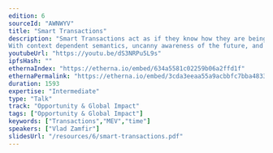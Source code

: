 ```yaml
---
edition: 6
sourceId: "AWNWYV"
title: "Smart Transactions"
description: "Smart Transactions act as if they know how they are being situated and whether they are being treated fairly. 
With context dependent semantics, uncanny awareness of the future, and mid-execution access to actual and virtual services, smart transactions challenge us to elaborate on Ethereum’s transactional semantics."
youtubeUrl: "https://youtu.be/dS3NRPu5L9s"
ipfsHash: ""
ethernaIndex: "https://etherna.io/embed/634a5581c02259b06a2ffd1f"
ethernaPermalink: "https://etherna.io/embed/3cda3eeaa55a9acbbfc7bba48337363eeb1c94247ed92883f71ca979ccd58e8b"
duration: 1593
expertise: "Intermediate"
type: "Talk"
track: "Opportunity & Global Impact"
tags: ["Opportunity & Global Impact"]
keywords: ["Transactions","MEV","time"]
speakers: ["Vlad Zamfir"]
slidesUrl: "/resources/6/smart-transactions.pdf"
---
```

